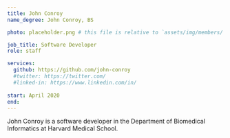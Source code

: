 ```yaml
---
title: John Conroy
name_degree: John Conroy, BS

photo: placeholder.png # this file is relative to `assets/img/members/`

job_title: Software Developer
role: staff

services:
  github: https://github.com/john-conroy
  #twitter: https://twitter.com/
  #linked-in: https://www.linkedin.com/in/
  
start: April 2020
end:
---
```

John Conroy is a software developer in the Department of Biomedical Informatics at Harvard Medical School.